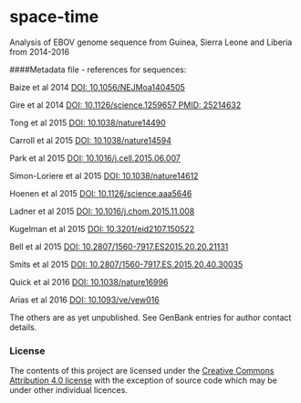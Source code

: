 # space-time
Analysis of EBOV genome sequence from Guinea, Sierra Leone and Liberia from 2014-2016

####Metadata file - references for sequences:

Baize et al 2014 [DOI: 10.1056/NEJMoa1404505](http://dx.doi.org/10.1056/NEJMoa1404505)

Gire et al 2014 [DOI: 10.1126/science.1259657 PMID: 25214632](http://dx.doi.org/10.1126/science.1259657)

Tong et al 2015 [DOI: 10.1038/nature14490](http://dx.doi.org/10.1038/nature14490)

Carroll et al 2015 [DOI: 10.1038/nature14594](http://dx.doi.org/10.1038/nature14594)

Park et al 2015 [DOI: 10.1016/j.cell.2015.06.007](http://dx.doi.org/10.1016/j.cell.2015.06.007)

Simon-Loriere et al 2015 [DOI: 10.1038/nature14612](http://dx.doi.org/10.1038/nature14612)

Hoenen et al 2015 [DOI: 10.1126/science.aaa5646](http://dx.doi.org/10.1126/science.aaa5646)

Ladner et al 2015 [DOI: 10.1016/j.chom.2015.11.008](http://dx.doi.org/10.1016/j.chom.2015.11.008)

Kugelman et al 2015 [DOI: 10.3201/eid2107.150522](http://dx.doi.org/10.3201/eid2107.150522)

Bell et al 2015 [DOI: 10.2807/1560-7917.ES2015.20.20.21131](http://dx.doi.org/10.2807/1560-7917.ES2015.20.20.21131)

Smits et al 2015 [DOI: 10.2807/1560-7917.ES.2015.20.40.30035](http://dx.doi.org/10.2807/1560-7917.ES.2015.20.40.30035)

Quick et al 2016 [DOI: 10.1038/nature16996](http://dx.doi.org/10.1038/nature16996)

Arias et al 2016 [DOI: 10.1093/ve/vew016](http://dx.doi.org/10.1093/ve/vew016)

The others are as yet unpublished. See GenBank entries for author contact details.

### License

The contents of this project are licensed under the [Creative Commons Attribution 4.0 license](http://choosealicense.com/licenses/cc-by-sa-4.0/) with the exception of source code which may be under other individual licences.
